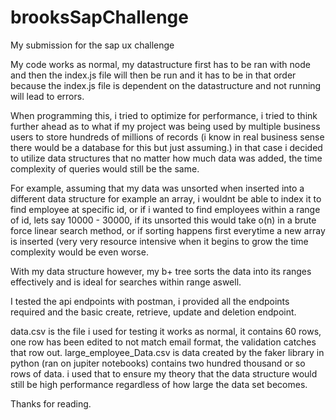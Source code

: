 # brooksSapChallenge
My submission for the sap ux challenge


My code works as normal, my datastructure first has to be ran with node and then the index.js file will then be run and it has to be in that order because the index.js file is dependent on the datastructure and not running will lead to errors.

When programming this, i tried to optimize for performance, i tried to think further ahead as to what if my project was being used by multiple business users to store hundreds of millions of records (i know in real business sense there would be a database for this but just assuming.) in that case i decided to utilize data structures that no matter how much data was added, the time complexity of queries would still be the same. 

For example, assuming that my data was unsorted when inserted into a different data structure for example an array, i wouldnt be able to index it to find employee at specific id, or if i wanted to find employees within a range of id, lets say 10000 - 30000, if its unsorted this would take o(n) in a brute force linear search method, or if sorting happens first everytime a new array is inserted (very very resource intensive when it begins to grow the time complexity would be even worse.

With my data structure however, my b+ tree sorts the data into its ranges effectively and is ideal for searches within range aswell.

I tested the api endpoints with postman, i provided all the endpoints required and the basic create, retrieve, update and deletion endpoint.

data.csv is the file i used for testing it works as normal, it contains 60 rows, one row has been edited to not match email format, the validation catches that row out. large_employee_Data.csv is data created by the faker library in python (ran on jupiter notebooks) contains two hundred thousand or so rows of data. i used that to ensure my theory that the data structure would still be high performance regardless of how large the data set becomes.


Thanks for reading.

